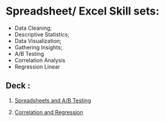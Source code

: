 # Spreadsheet/ Excel Skill sets:
- Data Cleaning;
- Descriptive Statistics;
- Data Visualization;
- Gathering Insights;
- A/B Testing
- Correlation Analysis
- Regression Linear

 ## Deck :

 1. <a href="https://drive.google.com/file/d/1Ya5wfJk9Q77nLF0vMskuPhKFsJqB6nHB/view?usp=sharing"> Spreadsheets and A/B Testing</a>

 2. <a href="https://drive.google.com/file/d/1fEVGO1EbcUoY1nMmL1tfLzbQz9l4Dr7-/view?usp=share_link"> Correlation and Regression</a>
